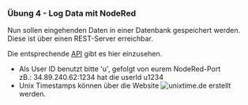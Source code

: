 
### Übung 4 - Log Data mit NodeRed

Nun sollen eingehenden Daten in einer Datenbank gespeichert werden.
Diese ist über einen REST-Server erreichbar.

Die entsprechende [API](https://app.swaggerhub.com/apis/R0bes/IWS-IOT/1.0.0) gibt es hier einzusehen.

* Als User ID benutzt bitte 'u', gefolgt von eurem NodeRed-Port
  <br/>zB.: 34.89.240.62:1234 hat die userId u1234
* Unix Timestamps können über die Website ![unixtime.de](https://www.unixtime.de/) erstellt werden.
